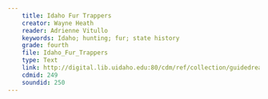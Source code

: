```yaml
---
    title: Idaho Fur Trappers
    creator: Wayne Heath
    reader: Adrienne Vitullo
    keywords: Idaho; hunting; fur; state history
    grade: fourth
    file: Idaho_Fur_Trappers
    type: Text
    link: http://digital.lib.uidaho.edu:80/cdm/ref/collection/guidedread/id/249
    cdmid: 249
    soundid: 250
---
```


